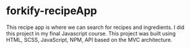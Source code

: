 # forkify-recipeApp
This recipe app is where we can search for recipes and ingredients.
I did this project in my final Javascript course. This project was built using HTML, SCSS, JavaScript, NPM, API based on the MVC architecture.

